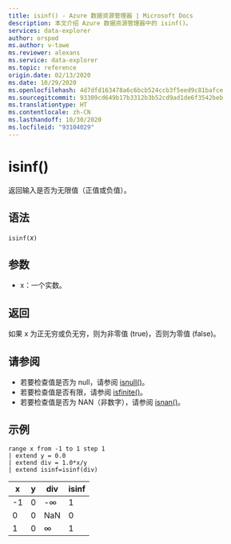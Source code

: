 ```yaml
---
title: isinf() - Azure 数据资源管理器 | Microsoft Docs
description: 本文介绍 Azure 数据资源管理器中的 isinf()。
services: data-explorer
author: orspod
ms.author: v-tawe
ms.reviewer: alexans
ms.service: data-explorer
ms.topic: reference
origin.date: 02/13/2020
ms.date: 10/29/2020
ms.openlocfilehash: 4d7dfd163478a6c6bcb524ccb3f5eed9c81bafce
ms.sourcegitcommit: 93309cd649b17b3312b3b52cd9ad1de6f3542beb
ms.translationtype: HT
ms.contentlocale: zh-CN
ms.lasthandoff: 10/30/2020
ms.locfileid: "93104029"
---
```

# <a name="isinf"></a>isinf()

返回输入是否为无限值（正值或负值）。  

## <a name="syntax"></a>语法

`isinf(`*x*`)`

## <a name="arguments"></a>参数

* x：一个实数。

## <a name="returns"></a>返回

如果 x 为正无穷或负无穷，则为非零值 (true)，否则为零值 (false)。

## <a name="see-also"></a>请参阅

* 若要检查值是否为 null，请参阅 [isnull()](isnullfunction.md)。
* 若要检查值是否有限，请参阅 [isfinite()](isfinitefunction.md)。
* 若要检查值是否为 NAN（非数字），请参阅 [isnan()](isnanfunction.md)。

## <a name="example"></a>示例

```kusto
range x from -1 to 1 step 1
| extend y = 0.0
| extend div = 1.0*x/y
| extend isinf=isinf(div)
```

|x|y|div|isinf|
|---|---|---|---|
|-1|0|-∞|1|
|0|0|NaN|0|
|1|0|∞|1|
